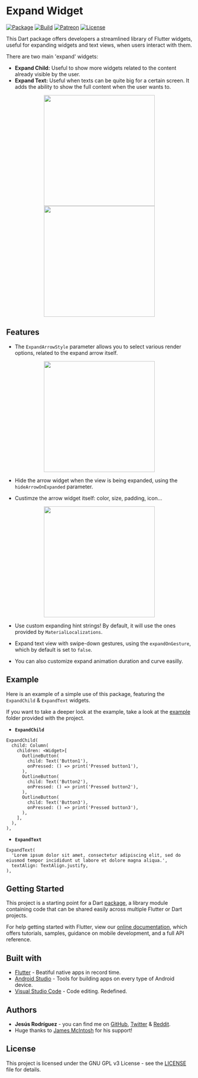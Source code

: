 # Expand Widget

[![Package](https://img.shields.io/pub/v/expand_widget.svg?style=for-the-badge)](https://pub.dartlang.org/packages/expand_widget)
[![Build](https://img.shields.io/github/workflow/status/jesusrp98/expand_widget/Flutter%20Package%20CI?style=for-the-badge)](https://github.com/jesusrp98/expand_widget/actions)
[![Patreon](https://img.shields.io/badge/Support-Patreon-orange.svg?style=for-the-badge)](https://www.patreon.com/jesusrp98)
[![License](https://img.shields.io/github/license/jesusrp98/expand_widget.svg?style=for-the-badge)](https://www.gnu.org/licenses/gpl-3.0.en.html)

This Dart package offers developers a streamlined library of Flutter widgets, useful for expanding widgets and text views, when users interact with them.

There are two main 'expand' widgets:

- **Expand Child:** Useful to show more widgets related to the content already visible by the user.
- **Expand Text:** Useful when texts can be quite big for a certain screen. It adds the ability to show the full content when the user wants to.

<p align="center">
  <img src="https://raw.githubusercontent.com/jesusrp98/expand_widget/master/screenshots/0.png" width="300" hspace="4">
  <img src="https://raw.githubusercontent.com/jesusrp98/expand_widget/master/screenshots/1.png" width="300" hspace="4">
</p>

## Features

- The `ExpandArrowStyle` parameter allows you to select various render options, related to the expand arrow itself.
<p align="center">
  <img src="https://raw.githubusercontent.com/jesusrp98/expand_widget/master/screenshots/2.png" width="300" hspace="4">
</p>

- Hide the arrow widget when the view is being expanded, using the `hideArrowOnExpanded` parameter.

- Custimze the arrow widget itself: color, size, padding, icon...
<p align="center">
  <img src="https://raw.githubusercontent.com/jesusrp98/expand_widget/master/screenshots/3.png" width="300" hspace="4">
</p>

- Use custom expanding hint strings! By default, it will use the ones provided by `MaterialLocalizations`.

- Expand text view with swipe-down gestures, using the `expandOnGesture`, which by default is set to `false`.

- You can also customize expand animation duration and curve easilly.

## Example

Here is an example of a simple use of this package, featuring the `ExpandChild` & `ExpandText` widgets.

If you want to take a deeper look at the example, take a look at the [example](https://github.com/jesusrp98/expand_widget/tree/master/example) folder provided with the project.

- **`ExpandChild`**

```
ExpandChild(
  child: Column(
    children: <Widget>[
      OutlineButton(
        child: Text('Button1'),
        onPressed: () => print('Pressed button1'),
      ),
      OutlineButton(
        child: Text('Button2'),
        onPressed: () => print('Pressed button2'),
      ),
      OutlineButton(
        child: Text('Button3'),
        onPressed: () => print('Pressed button3'),
      ),
    ],
  ),
),
```

- **`ExpandText`**

```
ExpandText(
  'Lorem ipsum dolor sit amet, consectetur adipiscing elit, sed do eiusmod tempor incididunt ut labore et dolore magna aliqua.',
  textAlign: TextAlign.justify,
),
```

## Getting Started

This project is a starting point for a Dart [package](https://flutter.io/developing-packages/), a library module containing code that can be shared easily across multiple Flutter or Dart projects.

For help getting started with Flutter, view our [online documentation](https://flutter.io/docs), which offers tutorials, samples, guidance on mobile development, and a full API reference.

## Built with

- [Flutter](https://flutter.dev/) - Beatiful native apps in record time.
- [Android Studio](https://developer.android.com/studio/index.html/) - Tools for building apps on every type of Android device.
- [Visual Studio Code](https://code.visualstudio.com/) - Code editing. Redefined.

## Authors

- **Jesús Rodríguez** - you can find me on [GitHub](https://github.com/jesusrp98), [Twitter](https://twitter.com/jesusrp98) & [Reddit](https://www.reddit.com/user/jesusrp98).
- Huge thanks to [James McIntosh](https://github.com/JamesMcIntosh) for his support!

## License

This project is licensed under the GNU GPL v3 License - see the [LICENSE](LICENSE) file for details.
